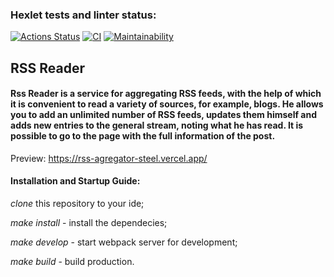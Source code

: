 ### Hexlet tests and linter status:
[![Actions Status](https://github.com/Meetyouafter/frontend-project-11/workflows/hexlet-check/badge.svg)](https://github.com/Meetyouafter/frontend-project-11/actions) [![CI](https://github.com/Meetyouafter/frontend-project-11/actions/workflows/test.yml/badge.svg)](https://github.com/Meetyouafter/frontend-project-11/actions/workflows/test.yml) [![Maintainability](https://api.codeclimate.com/v1/badges/f05f84876018a85cafb5/maintainability)](https://codeclimate.com/github/Meetyouafter/frontend-project-11/maintainability)

## <b>RSS Reader</b>

#### Rss Reader is a service for aggregating RSS feeds, with the help of which it is convenient to read a variety of sources, for example, blogs. He allows you to add an unlimited number of RSS feeds, updates them himself and adds new entries to the general stream, noting what he has read. It is possible to go to the page with the full information of the post.

Preview: https://rss-agregator-steel.vercel.app/

#### Installation and Startup Guide:

_clone_ this repository to your ide;

_make install_ - install the dependecies;

_make develop_ - start webpack server for development;

_make build_ - build production.
